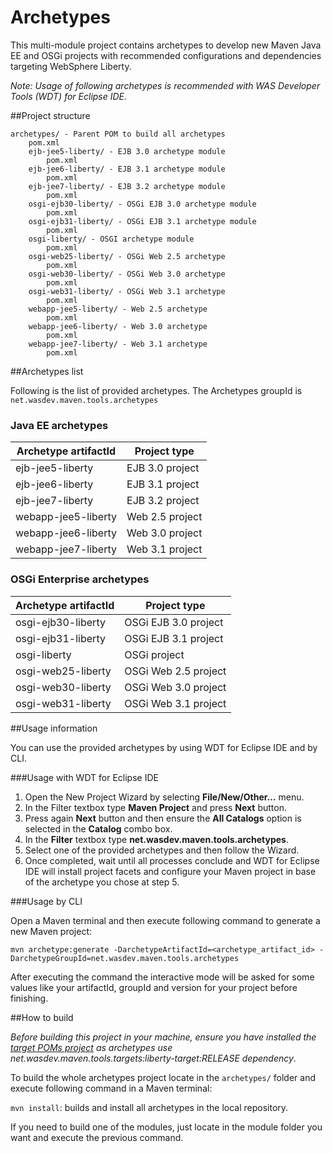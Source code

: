 Archetypes
==========

This multi-module project contains archetypes to develop new Maven Java EE and OSGi projects with recommended configurations and dependencies targeting WebSphere Liberty.

*Note: Usage of following archetypes is recommended with WAS Developer Tools (WDT) for Eclipse IDE.*

##Project structure

	archetypes/ - Parent POM to build all archetypes
		pom.xml 
		ejb-jee5-liberty/ - EJB 3.0 archetype module
			pom.xml
		ejb-jee6-liberty/ - EJB 3.1 archetype module
			pom.xml
		ejb-jee7-liberty/ - EJB 3.2 archetype module
			pom.xml
		osgi-ejb30-liberty/ - OSGi EJB 3.0 archetype module
			pom.xml
		osgi-ejb31-liberty/ - OSGi EJB 3.1 archetype module
			pom.xml
		osgi-liberty/ - OSGI archetype module
			pom.xml
		osgi-web25-liberty/ - OSGi Web 2.5 archetype
			pom.xml
		osgi-web30-liberty/ - OSGi Web 3.0 archetype
			pom.xml
		osgi-web31-liberty/ - OSGi Web 3.1 archetype
			pom.xml
		webapp-jee5-liberty/ - Web 2.5 archetype
			pom.xml
		webapp-jee6-liberty/ - Web 3.0 archetype
			pom.xml
		webapp-jee7-liberty/ - Web 3.1 archetype
			pom.xml

##Archetypes list

Following is the list of provided archetypes. The Archetypes groupId is `net.wasdev.maven.tools.archetypes` 

### Java EE archetypes

Archetype artifactId	| Project type
----------------------- | ------------
ejb-jee5-liberty		| EJB 3.0 project
ejb-jee6-liberty 		| EJB 3.1 project
ejb-jee7-liberty 		| EJB 3.2 project
webapp-jee5-liberty 	| Web 2.5 project
webapp-jee6-liberty 	| Web 3.0 project
webapp-jee7-liberty 	| Web 3.1 project

### OSGi Enterprise archetypes

Archetype artifactId	| Project type
----------------------- | ------------
osgi-ejb30-liberty		| OSGi EJB 3.0 project
osgi-ejb31-liberty		| OSGi EJB 3.1 project
osgi-liberty			| OSGi project
osgi-web25-liberty		| OSGi Web 2.5 project
osgi-web30-liberty		| OSGi Web 3.0 project
osgi-web31-liberty		| OSGi Web 3.1 project

##Usage information

You can use the provided archetypes by using WDT for Eclipse IDE and by CLI.

###Usage with WDT for Eclipse IDE

1. Open the New Project Wizard by selecting **File/New/Other...** menu.
2. In the Filter textbox type **Maven Project** and press **Next** button.
3. Press again **Next** button and then ensure the **All Catalogs** option is selected in the **Catalog** combo box.
4. In the **Filter** textbox type **net.wasdev.maven.tools.archetypes**.
5. Select one of the provided archetypes and then follow the Wizard.
6. Once completed, wait until all processes conclude and WDT for Eclipse IDE will install project facets and configure your Maven project in base of the archetype you chose at step 5.

###Usage by CLI

Open a Maven terminal and then execute following command to generate a new Maven project:

`mvn archetype:generate -DarchetypeArtifactId=<archetype_artifact_id> -DarchetypeGroupId=net.wasdev.maven.tools.archetypes`

After executing the command the interactive mode will be asked for some values like your artifactId, groupId and version for your project before finishing.

##How to build

*Before building this project in your machine, ensure you have installed the [target POMs project](../docs/target-poms.md) as archetypes use net.wasdev.maven.tools.targets:liberty-target:RELEASE dependency*.

To build the whole archetypes project locate in the `archetypes/` folder and execute following command in a Maven terminal:

`mvn install`: builds and install all archetypes in the local repository.

If you need to build one of the modules, just locate in the module folder you want and execute the previous command.